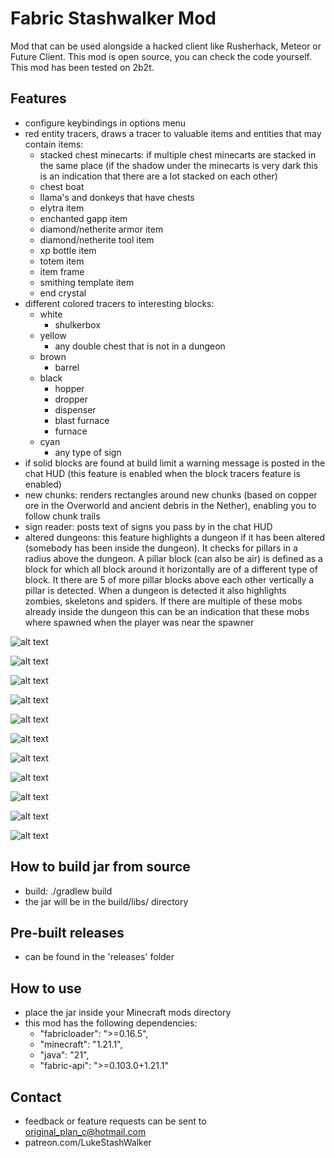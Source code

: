 # Fabric Stashwalker Mod

Mod that can be used alongside a hacked client like Rusherhack, Meteor or Future Client.
This mod is open source, you can check the code yourself. This mod has been tested on 2b2t.

## Features

- configure keybindings in options menu
- red entity tracers, draws a tracer to valuable items and entities that may contain items:
    - stacked chest minecarts: if multiple chest minecarts are stacked in the same place (if the shadow under the minecarts is very dark this is an indication that there are a lot stacked on each other)
    - chest boat
    - llama's and donkeys that have chests
    - elytra item
    - enchanted gapp item
    - diamond/netherite armor item
    - diamond/netherite tool item
    - xp bottle item
    - totem item
    - item frame
    - smithing template item
    - end crystal
- different colored tracers to interesting blocks:
    - white
        - shulkerbox
    - yellow
        - any double chest that is not in a dungeon
    - brown
        - barrel
    - black
        - hopper
        - dropper
        - dispenser
        - blast furnace
        - furnace
    - cyan
        - any type of sign
- if solid blocks are found at build limit a warning message is posted in the chat HUD (this feature is enabled when the block tracers feature is enabled)
    <!-- - single or double chest if the chest is in a dungeon with a broken spawner (potential kit shop dropoff location) -->
- new chunks: renders rectangles around new chunks (based on copper ore in the Overworld and ancient debris in the Nether), enabling you to follow chunk trails
- sign reader: posts text of signs you pass by in the chat HUD
- altered dungeons: this feature highlights a dungeon if it has been altered (somebody has been inside the dungeon). It checks for pillars in a radius above the dungeon. A pillar block (can also be air) is defined as a block for which all block around it horizontally are of a different type of block. It there are 5 of more pillar blocks above each other vertically a pillar is detected. When a dungeon is detected it also highlights zombies, skeletons and spiders. If there are multiple of these mobs already inside the dungeon this can be an indication that these mobs where spawned when the player was near the spawner

![alt text](screenshots/1.png)

![alt text](screenshots/2.png)

![alt text](screenshots/3.png)

![alt text](screenshots/4.png)

![alt text](screenshots/5.png)

<!-- ![alt text](screenshots/6.png) -->

![alt text](screenshots/7.png)

![alt text](screenshots/8.png)

![alt text](screenshots/9.png)

![alt text](screenshots/10.png)

![alt text](screenshots/11.png)

![alt text](screenshots/12.png)

## How to build jar from source

- build: ./gradlew build 
- the jar will be in the build/libs/ directory

<!-- ## How to run -->
<!-- - ./gradlew runClient --debug-jvm -->

## Pre-built releases

- can be found in the 'releases' folder

## How to use

- place the jar inside your Minecraft mods directory
- this mod has the following dependencies:
	-	"fabricloader": ">=0.16.5",
	-	"minecraft": "1.21.1",
	-	"java": "21",
	-	"fabric-api": ">=0.103.0+1.21.1"

## Contact

- feedback or feature requests can be sent to original_plan_c@hotmail.com
- patreon.com/LukeStashWalker

